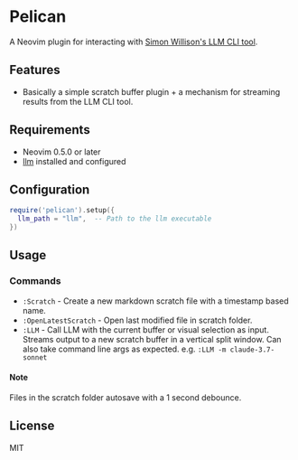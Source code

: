 # Pelican

A Neovim plugin for interacting with [Simon Willison's LLM CLI tool](https://github.com/simonw/llm).

## Features

- Basically a simple scratch buffer plugin + a mechanism for streaming results from the LLM CLI tool.

## Requirements

- Neovim 0.5.0 or later
- [llm](https://github.com/simonw/llm) installed and configured

## Configuration

```lua
require('pelican').setup({
  llm_path = "llm",  -- Path to the llm executable
})
```

## Usage

### Commands

- `:Scratch` - Create a new markdown scratch file with a timestamp based name.
- `:OpenLatestScratch` - Open last modified file in scratch folder.
- `:LLM` - Call LLM with the current buffer or visual selection as input. Streams output to a new scratch buffer in a vertical split window. Can also take command line args as expected. e.g. `:LLM -m claude-3.7-sonnet`

#### Note

Files in the scratch folder autosave with a 1 second debounce.


## License

MIT
